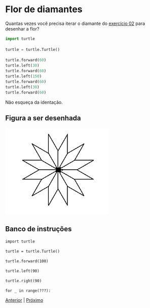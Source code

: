 # Flor de diamantes

Quantas vezes você precisa iterar o diamante do [exercício 02](02_diamante.md)
para desenhar a flor?

```python
import turtle

turtle = turtle.Turtle()

turtle.forward(60)
turtle.left(30)
turtle.forward(60)
turtle.left(150)
turtle.forward(60)
turtle.left(30)
turtle.forward(60)
```

Não esqueça da identação.

## Figura a ser desenhada
![Flor de diamantes](05_flor_diamante.png "Flor de diamantes")

## Banco de instruções

```import turtle```

```turtle = turtle.Turtle()```

```turtle.forward(100)```

```turtle.left(90)```

```turtle.right(90)```

```for _ in range(???):```


[Anterior](04_hexagono_com_repeticao.md) | [Próximo](06_flor_com_repeticao.md)
